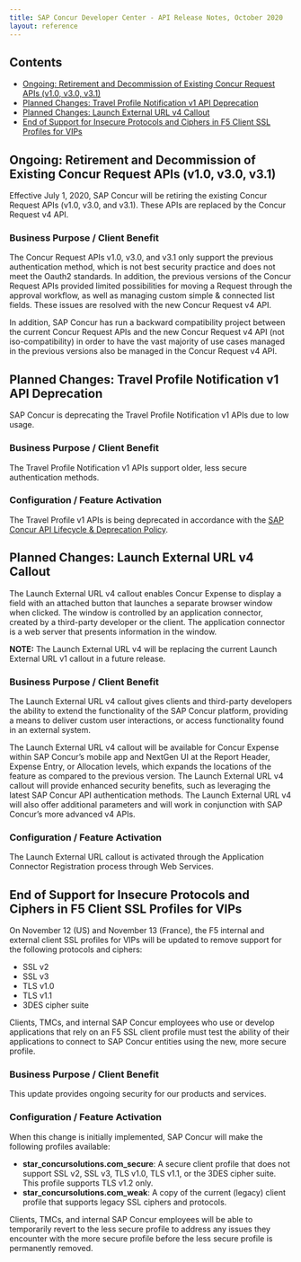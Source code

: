 ```yaml
---
title: SAP Concur Developer Center - API Release Notes, October 2020
layout: reference
---
```


## Contents

* [Ongoing: Retirement and Decommission of Existing Concur Request APIs (v1.0, v3.0, v3.1)](#ongoing-request-retirement)
* [Planned Changes: Travel Profile Notification v1 API Deprecation](#travel-profile-deprecation)
* [Planned Changes: Launch External URL v4 Callout](#leu-v4)
* [End of Support for Insecure Protocols and Ciphers in F5 Client SSL Profiles for VIPs](#f5-client-ciphers)

## <a name="ongoing-request-retirement"></a>Ongoing: Retirement and Decommission of Existing Concur Request APIs (v1.0, v3.0, v3.1)

Effective July 1, 2020, SAP Concur will be retiring the existing Concur Request APIs (v1.0, v3.0, and v3.1). These APIs are replaced by the Concur Request v4 API.

### Business Purpose / Client Benefit

The Concur Request APIs v1.0, v3.0, and v3.1 only support the previous authentication method, which is not best security practice and does not meet the Oauth2 standards. In addition, the previous versions of the Concur Request APIs provided limited possibilities for moving a Request through the approval workflow, as well as managing custom simple & connected list fields. These issues are resolved with the new Concur Request v4 API.

In addition, SAP Concur has run a backward compatibility project between the current Concur Request APIs and the new Concur Request v4 API (not iso-compatibility) in order to have the vast majority of use cases managed in the previous versions also be managed in the Concur Request v4 API.

## <a name="travel-profile-deprecation"></a>Planned Changes: Travel Profile Notification v1 API Deprecation

SAP Concur is deprecating the Travel Profile Notification v1 APIs due to low usage.

### Business Purpose / Client Benefit

The Travel Profile Notification v1 APIs support older, less secure authentication methods.

### Configuration / Feature Activation

The Travel Profile v1 APIs is being deprecated in accordance with the [SAP Concur API Lifecycle & Deprecation Policy](https://developer.concur.com/tools-support/deprecation-policy.html).

## <a name="leu-v4"></a>Planned Changes: Launch External URL v4 Callout

The Launch External URL v4 callout enables Concur Expense to display a field with an attached button that launches a separate browser window when clicked. The window is controlled by an application connector, created by a third-party developer or the client. The application connector is a web server that presents information in the window.

**NOTE:**	The Launch External URL v4 will be replacing the current Launch External URL v1 callout in a future release.

### Business Purpose / Client Benefit

The Launch External URL v4 callout gives clients and third-party developers the ability to extend the functionality of the SAP Concur platform, providing a means to deliver custom user interactions, or access functionality found in an external system.

The Launch External URL v4 callout will be available for Concur Expense within SAP Concur’s mobile app and NextGen UI at the Report Header, Expense Entry, or Allocation levels, which expands the locations of the feature as compared to the previous version. The Launch External URL v4 callout will provide enhanced security benefits, such as leveraging the latest SAP Concur API authentication methods. The Launch External URL v4 will also offer additional parameters and will work in conjunction with SAP Concur’s more advanced v4 APIs.

### Configuration / Feature Activation

The Launch External URL callout is activated through the Application Connector Registration process through Web Services.

## <a name="f5-client-ciphers"></a>End of Support for Insecure Protocols and Ciphers in F5 Client SSL Profiles for VIPs

On November 12 (US) and November 13 (France), the F5 internal and external client SSL profiles for VIPs will be updated to remove support for the following protocols and ciphers:

  * SSL v2
  * SSL v3
  * TLS v1.0
  * TLS v1.1
  * 3DES cipher suite

Clients, TMCs, and internal SAP Concur employees who use or develop applications that rely on an F5 SSL client profile must test the ability of their applications to connect to SAP Concur entities using the new, more secure profile.

### Business Purpose / Client Benefit

This update provides ongoing security for our products and services.

### Configuration / Feature Activation

When this change is initially implemented, SAP Concur will make the following profiles available:

  * **star_concursolutions.com_secure**: A secure client profile that does not support SSL v2, SSL v3, TLS v1.0, TLS v1.1, or the 3DES cipher suite. This profile supports TLS v1.2 only.
  * **star_concursolutions.com_weak**: A copy of the current (legacy) client profile that supports legacy SSL ciphers and protocols.

Clients, TMCs, and internal SAP Concur employees will be able to temporarily revert to the less secure profile to address any issues they encounter with the more secure profile before the less secure profile is permanently removed.
